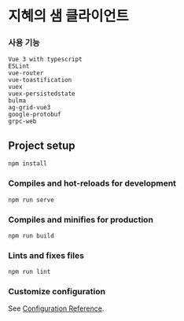 # 지혜의 샘 클라이언트

### 사용 기능
```
Vue 3 with typescript
ESLint
vue-router
vue-toastification
vuex
vuex-persistedstate
bulma
ag-grid-vue3
google-protobuf
grpc-web
```

## Project setup
```
npm install
```

### Compiles and hot-reloads for development
```
npm run serve
```

### Compiles and minifies for production
```
npm run build
```

### Lints and fixes files
```
npm run lint
```

### Customize configuration
See [Configuration Reference](https://cli.vuejs.org/config/).